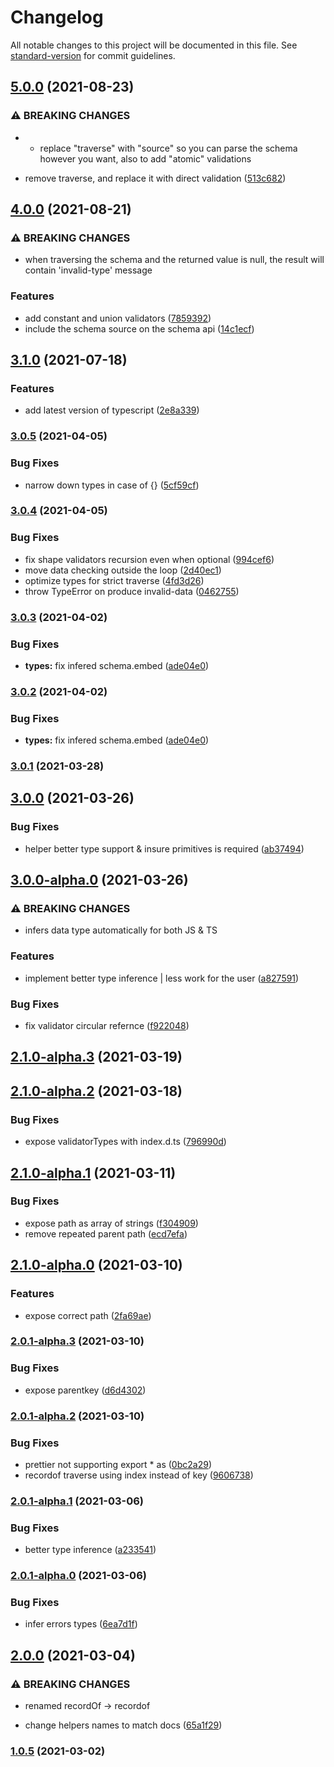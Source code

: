 # Changelog

All notable changes to this project will be documented in this file. See [standard-version](https://github.com/conventional-changelog/standard-version) for commit guidelines.

## [5.0.0](https://github.com/5alidz/tiny-schema-validator/compare/v4.0.0...v5.0.0) (2021-08-23)


### ⚠ BREAKING CHANGES

* - replace "traverse" with "source" so you can parse the schema however you want,
also to add "atomic" validations

* remove traverse, and replace it with direct validation ([513c682](https://github.com/5alidz/tiny-schema-validator/commit/513c682acd3d1845acbc73c44f52ed766e5039a5))

## [4.0.0](https://github.com/5alidz/tiny-schema-validator/compare/v3.1.0...v4.0.0) (2021-08-21)


### ⚠ BREAKING CHANGES

* when traversing the schema and the returned value is null, the result will contain
'invalid-type' message

### Features

* add constant and union validators ([7859392](https://github.com/5alidz/tiny-schema-validator/commit/7859392dffdda3bc7adeaa6fc5f6df6085b2d5a1))
* include the schema source on the schema api ([14c1ecf](https://github.com/5alidz/tiny-schema-validator/commit/14c1ecf2e8bf0e7e9429bb34c6c58e88199bb4c2))

## [3.1.0](https://github.com/5alidz/tiny-schema-validator/compare/v3.0.5...v3.1.0) (2021-07-18)


### Features

* add latest version of typescript ([2e8a339](https://github.com/5alidz/tiny-schema-validator/commit/2e8a339d392bb229d52f79ded5f563e1953e2dc6))

### [3.0.5](https://github.com/5alidz/tiny-schema-validator/compare/v3.0.4...v3.0.5) (2021-04-05)


### Bug Fixes

* narrow down types in case of {} ([5cf59cf](https://github.com/5alidz/tiny-schema-validator/commit/5cf59cfaf5b6b851e0adbce055dd6fb364ccc8c6))

### [3.0.4](https://github.com/5alidz/tiny-schema-validator/compare/v3.0.3...v3.0.4) (2021-04-05)


### Bug Fixes

* fix shape validators recursion even when optional ([994cef6](https://github.com/5alidz/tiny-schema-validator/commit/994cef6229b2accc49c46972e94ef5b41fe8d275))
* move data checking outside the loop ([2d40ec1](https://github.com/5alidz/tiny-schema-validator/commit/2d40ec1a10633d5a20c738e1f44f2da9acbcd7a9))
* optimize types for strict traverse ([4fd3d26](https://github.com/5alidz/tiny-schema-validator/commit/4fd3d26f7e6380a2d9a23ffcbb9804a1d166075b))
* throw TypeError on produce invalid-data ([0462755](https://github.com/5alidz/tiny-schema-validator/commit/04627558e7007ac39622aa085b3380f54997a750))

### [3.0.3](https://github.com/5alidz/tiny-schema-validator/compare/v3.0.1...v3.0.3) (2021-04-02)


### Bug Fixes

* **types:** fix infered schema.embed ([ade04e0](https://github.com/5alidz/tiny-schema-validator/commit/ade04e0684dd0d4cdd1887a32c74ce6542913e90))

### [3.0.2](https://github.com/5alidz/tiny-schema-validator/compare/v3.0.1...v3.0.2) (2021-04-02)


### Bug Fixes

* **types:** fix infered schema.embed ([ade04e0](https://github.com/5alidz/tiny-schema-validator/commit/ade04e0684dd0d4cdd1887a32c74ce6542913e90))

### [3.0.1](https://github.com/5alidz/tiny-schema-validator/compare/v3.0.0...v3.0.1) (2021-03-28)

## [3.0.0](https://github.com/5alidz/tiny-schema-validator/compare/v3.0.0-alpha.0...v3.0.0) (2021-03-26)


### Bug Fixes

* helper better type support & insure primitives is required ([ab37494](https://github.com/5alidz/tiny-schema-validator/commit/ab374945dd1b439701161f38b183b7c1d4fecd7a))

## [3.0.0-alpha.0](https://github.com/5alidz/tiny-schema-validator/compare/v2.1.0-alpha.3...v3.0.0-alpha.0) (2021-03-26)


### ⚠ BREAKING CHANGES

* infers data type automatically for both JS & TS

### Features

* implement better type inference | less work for the user ([a827591](https://github.com/5alidz/tiny-schema-validator/commit/a827591a8ce525b8f32d08e99ffdb8f8f9657485))


### Bug Fixes

* fix validator circular refernce ([f922048](https://github.com/5alidz/tiny-schema-validator/commit/f922048af6faca4389e7d0abfd5c35097946e916))

## [2.1.0-alpha.3](https://github.com/5alidz/tiny-schema-validator/compare/v2.1.0-alpha.2...v2.1.0-alpha.3) (2021-03-19)

## [2.1.0-alpha.2](https://github.com/5alidz/tiny-schema-validator/compare/v2.1.0-alpha.1...v2.1.0-alpha.2) (2021-03-18)


### Bug Fixes

* expose validatorTypes with index.d.ts ([796990d](https://github.com/5alidz/tiny-schema-validator/commit/796990d543de176332973ef198b33e5d8a48ea1d))

## [2.1.0-alpha.1](https://github.com/5alidz/tiny-schema-validator/compare/v2.1.0-alpha.0...v2.1.0-alpha.1) (2021-03-11)


### Bug Fixes

* expose path as array of strings ([f304909](https://github.com/5alidz/tiny-schema-validator/commit/f304909c9d06bf118cf9d33bc0bfa2043f8ff424))
* remove repeated parent path ([ecd7efa](https://github.com/5alidz/tiny-schema-validator/commit/ecd7efa427156c5e56c5a225975451bf467699cc))

## [2.1.0-alpha.0](https://github.com/5alidz/tiny-schema-validator/compare/v2.0.1-alpha.3...v2.1.0-alpha.0) (2021-03-10)


### Features

* expose correct path ([2fa69ae](https://github.com/5alidz/tiny-schema-validator/commit/2fa69ae08c6c95ee76afe60c07da1c060a726208))

### [2.0.1-alpha.3](https://github.com/5alidz/tiny-schema-validator/compare/v2.0.1-alpha.2...v2.0.1-alpha.3) (2021-03-10)


### Bug Fixes

* expose parentkey ([d6d4302](https://github.com/5alidz/tiny-schema-validator/commit/d6d43028f858983b4f74cfeb2908693c56465ded))

### [2.0.1-alpha.2](https://github.com/5alidz/tiny-schema-validator/compare/v2.0.1-alpha.1...v2.0.1-alpha.2) (2021-03-10)


### Bug Fixes

* prettier not supporting export * as ([0bc2a29](https://github.com/5alidz/tiny-schema-validator/commit/0bc2a2960cdee7c135a1fd57245c1892e2b7293d))
* recordof traverse using index instead of key ([9606738](https://github.com/5alidz/tiny-schema-validator/commit/96067381a3115d087f2633dfa7291d238eb01243))

### [2.0.1-alpha.1](https://github.com/5alidz/tiny-schema-validator/compare/v2.0.1-alpha.0...v2.0.1-alpha.1) (2021-03-06)


### Bug Fixes

* better type inference ([a233541](https://github.com/5alidz/tiny-schema-validator/commit/a233541bd1337fc289427046bac02d5b804e15a8))

### [2.0.1-alpha.0](https://github.com/5alidz/tiny-schema-validator/compare/v2.0.0...v2.0.1-alpha.0) (2021-03-06)


### Bug Fixes

* infer errors types ([6ea7d1f](https://github.com/5alidz/tiny-schema-validator/commit/6ea7d1f9ac62aabff78e627d1133c947f10e0d95))

## [2.0.0](https://github.com/5alidz/tiny-schema-validator/compare/v1.0.5...v2.0.0) (2021-03-04)


### ⚠ BREAKING CHANGES

* renamed recordOf -> recordof

* change helpers names to match docs ([65a1f29](https://github.com/5alidz/tiny-schema-validator/commit/65a1f298323d397d7399933252b2022bdacc784a))

### [1.0.5](https://github.com/5alidz/tiny-schema-validator/compare/v1.0.4...v1.0.5) (2021-03-02)
